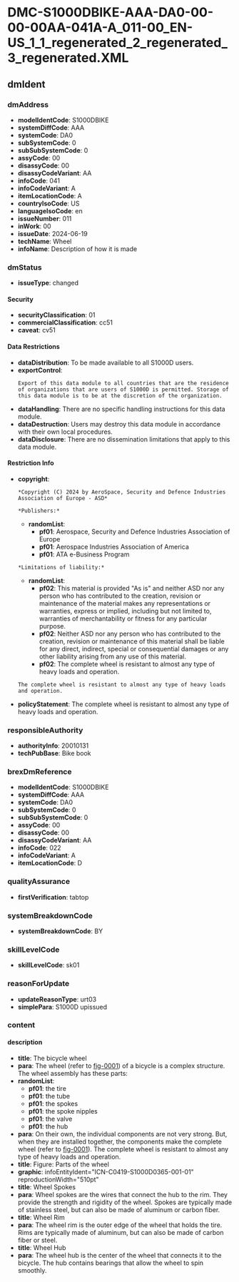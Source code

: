 # DMC-S1000DBIKE-AAA-DA0-00-00-00AA-041A-A_011-00_EN-US_1_1_regenerated_2_regenerated_3_regenerated.XML

## dmIdent

### dmAddress

*   **modelIdentCode**: S1000DBIKE
*   **systemDiffCode**: AAA
*   **systemCode**: DA0
*   **subSystemCode**: 0
*   **subSubSystemCode**: 0
*   **assyCode**: 00
*   **disassyCode**: 00
*   **disassyCodeVariant**: AA
*   **infoCode**: 041
*   **infoCodeVariant**: A
*   **itemLocationCode**: A
*   **countryIsoCode**: US
*   **languageIsoCode**: en
*   **issueNumber**: 011
*   **inWork**: 00
*   **issueDate**: 2024-06-19
*   **techName**: Wheel
*   **infoName**: Description of how it is made

### dmStatus

*   **issueType**: changed

#### Security

*   **securityClassification**: 01
*   **commercialClassification**: cc51
*   **caveat**: cv51

#### Data Restrictions

*   **dataDistribution**: To be made available to all S1000D users.
*   **exportControl**:
    ```
    Export of this data module to all countries that are the residence of organizations that are users of S1000D is permitted. Storage of this data module is to be at the discretion of the organization.
    ```
*   **dataHandling**: There are no specific handling instructions for this data module.
*   **dataDestruction**: Users may destroy this data module in accordance with their own local procedures.
*   **dataDisclosure**: There are no dissemination limitations that apply to this data module.

#### Restriction Info

*   **copyright**:
    ```
    *Copyright (C) 2024 by AeroSpace, Security and Defence Industries Association of Europe - ASD*
    ```
    ```
    *Publishers:*
    ```
    *   **randomList**:
        *   **pf01**: Aerospace, Security and Defence Industries Association of Europe
        *   **pf01**: Aerospace Industries Association of America
        *   **pf01**: ATA e-Business Program
    ```
    *Limitations of liability:*
    ```
    *   **randomList**:
        *   **pf02**: This material is provided "As is" and neither ASD nor any person who has contributed to the creation, revision or maintenance of the material makes any representations or warranties, express or implied, including but not limited to, warranties of merchantability or fitness for any particular purpose.
        *   **pf02**: Neither ASD nor any person who has contributed to the creation, revision or maintenance of this material shall be liable for any direct, indirect, special or consequential damages or any other liability arising from any use of this material.
        *   **pf02**: The complete wheel is resistant to almost any type of heavy loads and operation.
    ```
    The complete wheel is resistant to almost any type of heavy loads and operation.
*   **policyStatement**: The complete wheel is resistant to almost any type of heavy loads and operation.

### responsibleAuthority

*   **authorityInfo**: 20010131
*   **techPubBase**: Bike book

### brexDmReference

*   **modelIdentCode**: S1000DBIKE
*   **systemDiffCode**: AAA
*   **systemCode**: DA0
*   **subSystemCode**: 0
*   **subSubSystemCode**: 0
*   **assyCode**: 00
*   **disassyCode**: 00
*   **disassyCodeVariant**: AA
*   **infoCode**: 022
*   **infoCodeVariant**: A
*   **itemLocationCode**: D

### qualityAssurance

*   **firstVerification**: tabtop

### systemBreakdownCode

*   **systemBreakdownCode**: BY

### skillLevelCode

*   **skillLevelCode**: sk01

### reasonForUpdate

*   **updateReasonType**: urt03
*   **simplePara**: S1000D upissued

### content

#### description

*   **title**: The bicycle wheel
*   **para**: The wheel (refer to [fig-0001](fig-0001)) of a bicycle is a complex structure. The wheel assembly has these parts:
*   **randomList**:
    *   **pf01**: the tire
    *   **pf01**: the tube
    *   **pf01**: the spokes
    *   **pf01**: the spoke nipples
    *   **pf01**: the valve
    *   **pf01**: the hub
*   **para**: On their own, the individual components are not very strong. But, when they are installed together, the components make the complete wheel (refer to [fig-0001](fig-0001)). The complete wheel is resistant to almost any type of heavy loads and operation.
*   **title**: Figure: Parts of the wheel
*   **graphic**: infoEntityIdent="ICN-C0419-S1000D0365-001-01" reproductionWidth="510pt"
*   **title**: Wheel Spokes
*   **para**: Wheel spokes are the wires that connect the hub to the rim. They provide the strength and rigidity of the wheel. Spokes are typically made of stainless steel, but can also be made of aluminum or carbon fiber.
*   **title**: Wheel Rim
*   **para**: The wheel rim is the outer edge of the wheel that holds the tire. Rims are typically made of aluminum, but can also be made of carbon fiber or steel.
*   **title**: Wheel Hub
*   **para**: The wheel hub is the center of the wheel that connects it to the bicycle. The hub contains bearings that allow the wheel to spin smoothly.